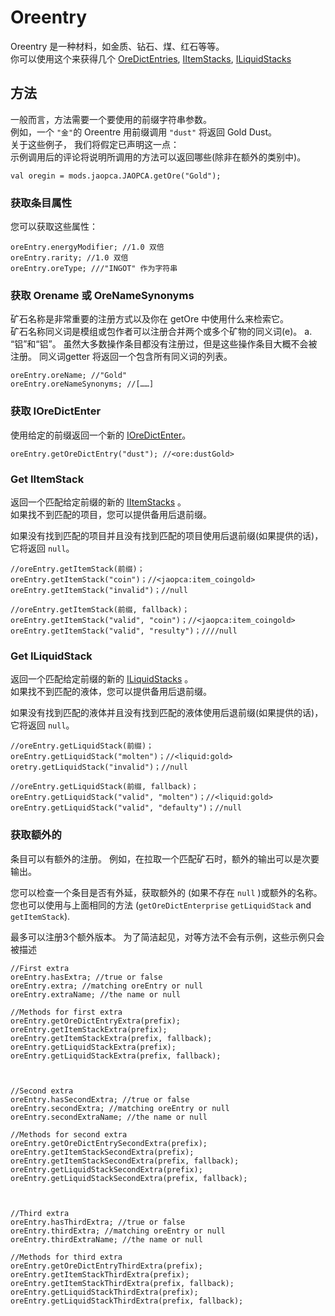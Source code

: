 # Oreentry

Oreentry 是一种材料，如金质、钻石、煤、红石等等。  
你可以使用这个来获得几个 [OreDictEntries](/Vanilla/OreDict/IOreDictEntry/), [IItemStacks](/Vanilla/Items/IItemStack/), [ILiquidStacks](/Vanilla/Liquids/ILiquidStack/)

## 方法

一般而言，方法需要一个要使用的前缀字符串参数。  
例如，一个 `"金"`的 Oreentre 用前缀调用 `"dust"` 将返回 Gold Dust。  
关于这些例子， 我们将假定已声明这一点：  
示例调用后的评论将说明所调用的方法可以返回哪些(除非在额外的类别中)。

```zenscript
val oregin = mods.jaopca.JAOPCA.getOre("Gold");
```

### 获取条目属性

您可以获取这些属性：

```zenscript
oreEntry.energyModifier; //1.0 双倍
oreEntry.rarity; //1.0 双倍
oreEntry.oreType; ///"INGOT" 作为字符串
```

### 获取 Orename 或 OreNameSynonyms

矿石名称是非常重要的注册方式以及你在 getOre 中使用什么来检索它。  
矿石名称同义词是模组或包作者可以注册合并两个或多个矿物的同义词(e)。 a. “铝”和“铝”。 虽然大多数操作条目都没有注册过，但是这些操作条目大概不会被注册。 同义词getter 将返回一个包含所有同义词的列表。

```zenscript
oreEntry.oreName; //"Gold"
oreEntry.oreNameSynonyms; //[……]
```

### 获取 IOreDictEnter

使用给定的前缀返回一个新的 [IOreDictEnter](/Vanilla/OreDict/IOreDictEntry/)。

```zenscript
oreEntry.getOreDictEntry("dust"); //<ore:dustGold>
```

### Get IItemStack

返回一个匹配给定前缀的新的 [IItemStacks](/Vanilla/Items/IItemStack/) 。  
如果找不到匹配的项目，您可以提供备用后退前缀。

如果没有找到匹配的项目并且没有找到匹配的项目使用后退前缀(如果提供的话)，它将返回 `null`。

```zenscript
//oreEntry.getItemStack(前缀)；
oreEntry.getItemStack("coin")；//<jaopca:item_coingold>
oreEntry.getItemStack("invalid")；//null

//oreEntry.getItemStack(前缀, fallback)；
oreEntry.getItemStack("valid", "coin")；//<jaopca:item_coingold>
oreEntry.getItemStack("valid", "resulty")；////null
```

### Get ILiquidStack

返回一个匹配给定前缀的新的 [ILiquidStacks](/Vanilla/Liquids/ILiquidStack/) 。  
如果找不到匹配的液体，您可以提供备用后退前缀。

如果没有找到匹配的液体并且没有找到匹配的液体使用后退前缀(如果提供的话)，它将返回 `null`。

```zenscript
//oreEntry.getLiquidStack(前缀)；
oreEntry.getLiquidStack("molten")；//<liquid:gold>
oretry.getLiquidStack("invalid")；//null

//oreEntry.getLiquidStack(前缀, fallback)；
oreEntry.getLiquidStack("valid", "molten")；//<liquid:gold>
oreEntry.getLiquidStack("valid", "defaulty")；//null
```

### 获取额外的

条目可以有额外的注册。 例如，在拉取一个匹配矿石时，额外的输出可以是次要输出。

您可以检查一个条目是否有外延，获取额外的 (如果不存在 `null` )或额外的名称。  
您也可以使用与上面相同的方法 (`getOreDictEnterprise` `getLiquidStack` and `getItemStack`).

最多可以注册3个额外版本。 为了简洁起见，对等方法不会有示例，这些示例只会被描述

```zenscript
//First extra
oreEntry.hasExtra; //true or false
oreEntry.extra; //matching oreEntry or null
oreEntry.extraName; //the name or null

//Methods for first extra
oreEntry.getOreDictEntryExtra(prefix);
oreEntry.getItemStackExtra(prefix);
oreEntry.getItemStackExtra(prefix, fallback);
oreEntry.getLiquidStackExtra(prefix);
oreEntry.getLiquidStackExtra(prefix, fallback);



//Second extra
oreEntry.hasSecondExtra; //true or false
oreEntry.secondExtra; //matching oreEntry or null
oreEntry.secondExtraName; //the name or null

//Methods for second extra
oreEntry.getOreDictEntrySecondExtra(prefix);
oreEntry.getItemStackSecondExtra(prefix);
oreEntry.getItemStackSecondExtra(prefix, fallback);
oreEntry.getLiquidStackSecondExtra(prefix);
oreEntry.getLiquidStackSecondExtra(prefix, fallback);



//Third extra
oreEntry.hasThirdExtra; //true or false
oreEntry.thirdExtra; //matching oreEntry or null
oreEntry.thirdExtraName; //the name or null

//Methods for third extra
oreEntry.getOreDictEntryThirdExtra(prefix);
oreEntry.getItemStackThirdExtra(prefix);
oreEntry.getItemStackThirdExtra(prefix, fallback);
oreEntry.getLiquidStackThirdExtra(prefix);
oreEntry.getLiquidStackThirdExtra(prefix, fallback);
```